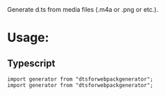 <div>
  <span>Generate d.ts from media files (.m4a or .png or etc.).</span>
</div>
<div>
  <h1>Usage:</h1>
</div>
<div>
  <h2>Typescript</h2>
</div>
<div>
  <code>import generator from "dtsforwebpackgenerator";</code>
</div>
<div>
  <code>import generator from "dtsforwebpackgenerator";</code>
</div>
